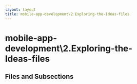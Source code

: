 ```yaml
---
layout: layout
title: mobile-app-development\2.Exploring-the-Ideas-files
---
```


# mobile-app-development\2.Exploring-the-Ideas-files

## Files and Subsections

